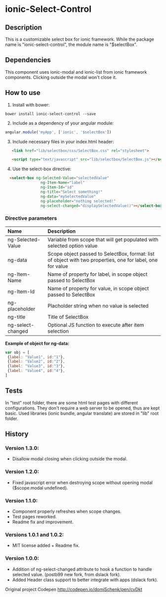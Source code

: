 ionic-Select-Control
====================

## Description

This is a customizable select box for ionic framework.
While the package name is "ionic-select-control", the module name is "$selectBox".

## Dependencies

This component uses ionic-modal and ionic-list from ionic framework components.
Clicking outside the modal won't close it.

## How to use

1. Install with bower:

`bower install ionic-select-control --save`

2. Include as a dependency of your angular module:

```javascript
angular.module('myApp', ['ionic', '$selectBox'])
```

3. Include necessary files in your index.html header:

```HTML
   <link href="lib/selectbox/css/SelectBox.css" rel="stylesheet">

   <script type="text/javascript" src="lib/selectbox/SelectBox.js"></script>
```

4. Use the select-box directive:

```HTML
  <select-box ng-Selected-Value="selectedValue" 
          		ng-Item-Name="label" 
          		ng-Item-Id="id" 
          		ng-title="Select something!" 
          		ng-data="mySelectedValue" 
          		ng-placeholder="nothing selected!"
          		ng-select-changed="displaySelectedValue()"></select-box>
```
 
### Directive parameters
| Name  | Description |
| :------------- | :------------- |
|ng-Selected-Value|Variable from scope that will get populated with selected option value|
|ng-data|Scope object passed to SelectBox, format: list of object with two properties, one for label, one for value|
|ng-Item-Name|Name of property for label, in scope object passed to SelectBox|
|ng-Item-Id|Name of property for value, in scope object passed to SelectBox|
|ng-placeholder|Placholder string when no value is selected|
|ng-title|Title of SelectBox|
|ng-select-changed|Optional JS function to execute after item selection|
 
 
 **Example of object for ng-data:**
 ```javascript
var obj = [
  {label: "Value1", id:"1"},
  {label: "Value2", id:"2"},
  {label: "Value3", id:"3"},
  {label: "Value4", id:"4"},
]
 ```

## Tests

In "test" root folder, there are some html test pages with different configurations. They don't require a web server to be opened, thus are kept basic.
Used libraries (ionic bundle, angular translate) are stored in "lib" root folder.

## History

### Version 1.3.0:
- Disallow modal closing when clicking outside the modal.

### Version 1.2.0:
- Fixed javascript error when destroying scope without opening modal ($scope.modal undefined).

### Version 1.1.0:
- Component properly refreshes when scope changes.
- Test pages reworked.
- Readme fix and improvement.

### Versions 1.0.1 and 1.0.2:

- MIT license added + Readme fix.
 
### Version 1.0.0:
 
 - Addition of ng-select-changed attribute to hook a function to handle selected value. (postb99 new fork, from dslack fork).
 - Added Header class support to better integrate with apps (dslack fork).
 
Original project Codepen
http://codepen.io/domiSchenk/pen/cvDkt
